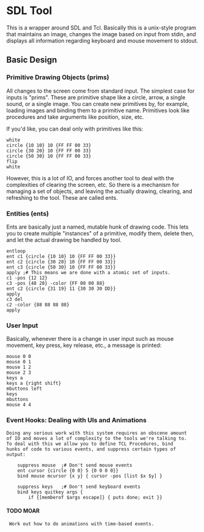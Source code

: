 # SDL Tool
This is a wrapper around SDL and Tcl.  Basically this is a unix-style
program that maintains an image, changes the image based on input from
stdin, and displays all information regarding keyboard and mouse movement
to stdout.

## Basic Design
### Primitive Drawing Objects (prims)
All changes to the screen come from standard input.  The simplest case
for inputs is "prims".  These are primitive shape like a circle,
arrow, a single sound, or a single image.  You can create new
primitives by, for example, loading images and binding them to a
primitive name.  Primitives look like procedures and take arguments
like position, size, etc.

If you'd like, you can deal only with primitives like this:

    white
    circle {10 10} 10 {FF FF 00 33}
    circle {30 20} 10 {FF FF 00 33}
    circle {50 30} 10 {FF FF 00 33}
    flip
    white

However, this is a lot of IO, and forces another tool to deal with the
complexities of clearing the screen, etc.  So there is a mechanism for
managing a set of objects, and leaving the actually drawing, clearing,
and refreshing to the tool.  These are called ents.

### Entities (ents)
Ents are basically just a named, mutable hunk of drawing code.  This
lets you to create multiple "instances" of a primitive, modify them,
delete then, and let the actual drawing be handled by tool.

    entloop
    ent c1 {circle {10 10} 10 {FF FF 00 33}}
    ent c2 {circle {30 20} 10 {FF FF 00 33}}
    ent c3 {circle {50 30} 10 {FF FF 00 33}}
    apply ;# This means we are done with a atomic set of inputs.
    c1 -pos {12 12}
    c3 -pos {48 28} -color {FF 00 00 88}
    ent c2 {circle {31 19} 11 {30 30 30 DD}}
    apply
    c3 del
    c2 -color {88 88 88 88}
    apply

### User Input
Basically, whenever there is a change in user input such as mouse
movement, key press, key release, etc., a message is printed:

    mouse 0 0
    mouse 0 1
    mouse 1 2
    mouse 2 3
    keys a
    keys a {right shift}
    mbuttons left
    keys
    mbuttons
    mouse 4 4

### Event Hooks: Dealing with UIs and Animations
    Doing any serious work with this system requires an obscene amount
    of IO and moves a lot of complexity to the tools we're talking to.
    To deal with this we allow you to define TCL Procedures, bind
    hunks of code to various events, and suppress certain types of
    output:

        suppress mouse  ;# Don't send mouse events
        ent cursor {circle {0 0} 5 {0 0 0 0}}
        bind mouse mcursor {x y} { cursor -pos [list $x $y] }

        suppress keys   ;# Don't send keyboard events
        bind keys quitkey args {
            if {[memberof $args escape]} { puts done; exit }}

#### TODO MOAR
     Work out how to do animations with time-based events.
